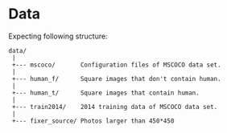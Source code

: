 # Data

Expecting following structure:

    data/
     |
     +--- mscoco/       Configuration files of MSCOCO data set.
     |
     +--- human_f/      Square images that don't contain human.
     |
     +--- human_t/      Square images that contain human.
     |
     +--- train2014/    2014 training data of MSCOCO data set.
     |
     +--- fixer_source/ Photos larger than 450*450


